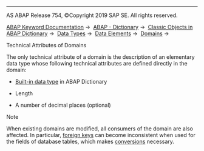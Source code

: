   

* * *

AS ABAP Release 754, ©Copyright 2019 SAP SE. All rights reserved.

[ABAP Keyword Documentation](https://help.sap.com/doc/abapdocu_754_index_htm/7.54/en-US/abenabap.htm) →  [ABAP - Dictionary](https://help.sap.com/doc/abapdocu_754_index_htm/7.54/en-US/abenabap_dictionary.htm) →  [Classic Objects in ABAP Dictionary](https://help.sap.com/doc/abapdocu_754_index_htm/7.54/en-US/abenddic_classical_objects.htm) →  [Data Types](https://help.sap.com/doc/abapdocu_754_index_htm/7.54/en-US/abenddic_data_types.htm) →  [Data Elements](https://help.sap.com/doc/abapdocu_754_index_htm/7.54/en-US/abenddic_data_elements.htm) →  [Domains](https://help.sap.com/doc/abapdocu_754_index_htm/7.54/en-US/abenddic_domains.htm) → 

Technical Attributes of Domains

The only technical attribute of a domain is the description of an elementary data type whose following technical attributes are defined directly in the domain:

-   [Built-in data type](https://help.sap.com/doc/abapdocu_754_index_htm/7.54/en-US/abenddic_builtin_types.htm) in ABAP Dictionary

-   Length

-   A number of decimal places (optional)

Note

When existing domains are modified, all consumers of the domain are also affected. In particular, [foreign keys](https://help.sap.com/doc/abapdocu_754_index_htm/7.54/en-US/abenddic_database_tables_forkey.htm) can become inconsistent when used for the fields of database tables, which makes [conversions](https://help.sap.com/doc/abapdocu_754_index_htm/7.54/en-US/abenddic_database_tables_conv.htm) necessary.